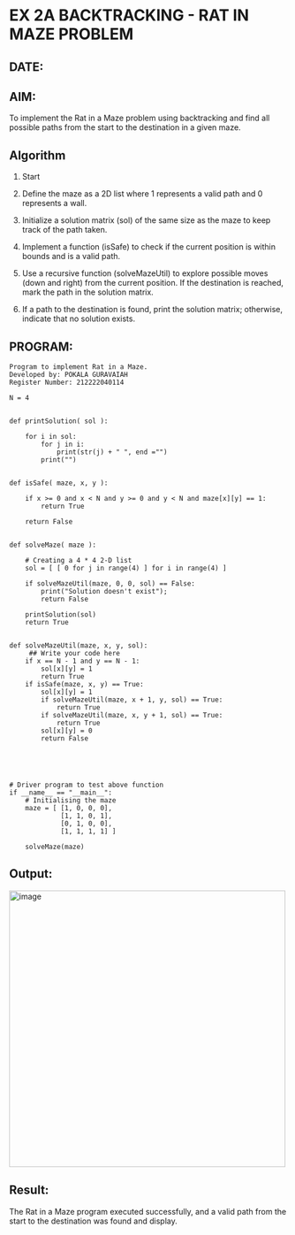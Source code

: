 # EX 2A BACKTRACKING - RAT IN MAZE PROBLEM
## DATE:
## AIM:
To implement the Rat in a Maze problem using backtracking and find all possible paths from the start to the destination in a given maze.


## Algorithm
1. Start

2. Define the maze as a 2D list where 1 represents a valid path and 0 represents a wall.

3. Initialize a solution matrix (sol) of the same size as the maze to keep track of the path taken.

4. Implement a function (isSafe) to check if the current position is within bounds and is a valid path.

5. Use a recursive function (solveMazeUtil) to explore possible moves (down and right) from the current position. If the destination is reached, mark the path in the solution matrix.

6. If a path to the destination is found, print the solution matrix; otherwise, indicate that no solution exists.

## PROGRAM:
~~~
Program to implement Rat in a Maze.
Developed by: POKALA GURAVAIAH
Register Number: 212222040114

N = 4
 

def printSolution( sol ):
     
    for i in sol:
        for j in i:
            print(str(j) + " ", end ="")
        print("")
 

def isSafe( maze, x, y ):
     
    if x >= 0 and x < N and y >= 0 and y < N and maze[x][y] == 1:
        return True
     
    return False
 

def solveMaze( maze ):
     
    # Creating a 4 * 4 2-D list
    sol = [ [ 0 for j in range(4) ] for i in range(4) ]
     
    if solveMazeUtil(maze, 0, 0, sol) == False:
        print("Solution doesn't exist");
        return False
     
    printSolution(sol)
    return True
     

def solveMazeUtil(maze, x, y, sol):
     ## Write your code here
    if x == N - 1 and y == N - 1:
        sol[x][y] = 1
        return True
    if isSafe(maze, x, y) == True:
        sol[x][y] = 1
        if solveMazeUtil(maze, x + 1, y, sol) == True:
            return True
        if solveMazeUtil(maze, x, y + 1, sol) == True:
            return True
        sol[x][y] = 0
        return False
    




# Driver program to test above function
if __name__ == "__main__":
    # Initialising the maze
    maze = [ [1, 0, 0, 0],
             [1, 1, 0, 1],
             [0, 1, 0, 0],
             [1, 1, 1, 1] ]
              
    solveMaze(maze)
~~~
## Output:
<img width="500" alt="image" src="https://github.com/user-attachments/assets/9e500fc6-264d-4e57-94ca-689e3863c78e" />

## Result:
The Rat in a Maze program executed successfully, and a valid path from the start to the destination was found and display.
